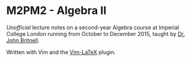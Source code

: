 # M2PM2 - Algebra II
*Unofficial* lecture notes on a second-year Algebra course at Imperial College London running from October to December 2015, taught by [Dr. John Britnell](http://wwwf.imperial.ac.uk/~jbritnel/).

Written with Vim and the [Vim-LaTeX](http://vim-latex.sourceforge.net/) plugin.
